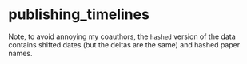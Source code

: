 # publishing_timelines

Note, to avoid annoying my coauthors, the `hashed` version of the data contains shifted dates (but the deltas are the same) and hashed paper names. 
